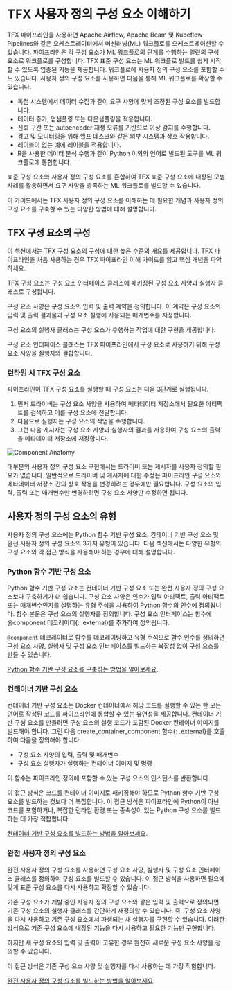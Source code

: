 # TFX 사용자 정의 구성 요소 이해하기

TFX 파이프라인을 사용하면 Apache Airflow, Apache Beam 및 Kubeflow Pipelines와 같은 오케스트레이터에서 머신러닝(ML) 워크플로를 오케스트레이션할 수 있습니다. 파이프라인은 각 구성 요소가 ML 워크플로의 단계를 수행하는 일련의 구성 요소로 워크플로를 구성합니다. TFX 표준 구성 요소는 ML 워크플로 빌드를 쉽게 시작할 수 있도록 입증된 기능을 제공합니다. 워크플로에 사용자 정의 구성 요소를 포함할 수도 있습니다. 사용자 정의 구성 요소를 사용하면 다음을 통해 ML 워크플로를 확장할 수 있습니다.

- 독점 시스템에서 데이터 수집과 같이 요구 사항에 맞게 조정된 구성 요소를 빌드합니다.
- 데이터 증가, 업샘플링 또는 다운샘플링을 적용합니다.
- 신뢰 구간 또는 autoencoder 재생 오류를 기반으로 이상 감지를 수행합니다.
- 경고 및 모니터링을 위해 헬프 데스크와 같은 외부 시스템과 상호 작용합니다.
- 레이블이 없는 예에 레이블을 적용합니다.
- R을 사용한 데이터 분석 수행과 같이 Python 이외의 언어로 빌드된 도구를 ML 워크플로에 통합합니다.

표준 구성 요소와 사용자 정의 구성 요소를 혼합하여 TFX 표준 구성 요소에 내장된 모범 사례를 활용하면서 요구 사항을 충족하는 ML 워크플로를 빌드할 수 있습니다.

이 가이드에서는 TFX 사용자 정의 구성 요소를 이해하는 데 필요한 개념과 사용자 정의 구성 요소를 구축할 수 있는 다양한 방법에 대해 설명합니다.

## TFX 구성 요소의 구성

이 섹션에서는 TFX 구성 요소의 구성에 대한 높은 수준의 개요를 제공합니다. TFX 파이프라인을 처음 사용하는 경우 TFX 파이프라인 이해 가이드를 읽고 핵심 개념을 파악하세요.

TFX 구성 요소는 구성 요소 인터페이스 클래스에 패키징된 구성 요소 사양과 실행자 클래스로 구성됩니다.

구성 요소 사양은 구성 요소의 입력 및 출력 계약을 정의합니다. 이 계약은 구성 요소의 입력 및 출력 결과물과 구성 요소 실행에 사용되는 매개변수를 지정합니다.

구성 요소의 실행자 클래스는 구성 요소가 수행하는 작업에 대한 구현을 제공합니다.

구성 요소 인터페이스 클래스는 TFX 파이프라인에서 구성 요소로 사용하기 위해 구성 요소 사양을 실행자와 결합합니다.

### 런타임 시 TFX 구성 요소

파이프라인이 TFX 구성 요소를 실행할 때 구성 요소는 다음 3단계로 실행됩니다.

1. 먼저 드라이버는 구성 요소 사양을 사용하여 메타데이터 저장소에서 필요한 아티팩트를 검색하고 이를 구성 요소에 전달합니다.
2. 다음으로 실행자는 구성 요소의 작업을 수행합니다.
3. 그런 다음 게시자는 구성 요소 사양과 실행자의 결과를 사용하여 구성 요소의 출력을 메타데이터 저장소에 저장합니다.

![Component Anatomy](https://github.com/tensorflow/docs-l10n/blob/master/site/ko/tfx/guide/images/component.png?raw=true)

대부분의 사용자 정의 구성 요소 구현에서는 드라이버 또는 게시자를 사용자 정의할 필요가 없습니다. 일반적으로 드라이버 및 게시자에 대한 수정은 파이프라인 구성 요소와 메타데이터 저장소 간의 상호 작용을 변경하려는 경우에만 필요합니다. 구성 요소의 입력, 출력 또는 매개변수만 변경하려면 구성 요소 사양만 수정하면 됩니다.

## 사용자 정의 구성 요소의 유형

사용자 정의 구성 요소에는 Python 함수 기반 구성 요소, 컨테이너 기반 구성 요소 및 완전 사용자 정의 구성 요소의 3가지 유형이 있습니다. 다음 섹션에서는 다양한 유형의 구성 요소와 각 접근 방식을 사용해야 하는 경우에 대해 설명합니다.

### Python 함수 기반 구성 요소

Python 함수 기반 구성 요소는 컨테이너 기반 구성 요소 또는 완전 사용자 정의 구성 요소보다 구축하기가 더 쉽습니다. 구성 요소 사양은 인수가 입력 아티팩트, 출력 아티팩트 또는 매개변수인지를 설명하는 유형 주석을 사용하여 Python 함수의 인수에 정의됩니다. 함수 본문은 구성 요소의 실행자를 정의합니다. 구성 요소 인터페이스는 함수에 @component 데코레이터{: .external}를 추가하여 정의됩니다.

`@component` 데코레이터로 함수를 데코레이팅하고 유형 주석으로 함수 인수를 정의하면 구성 요소 사양, 실행자 및 구성 요소 인터페이스를 빌드하는 복잡성 없이 구성 요소를 만들 수 있습니다.

[Python 함수 기반 구성 요소를 구축하는 방법을 알아보세요](custom_function_component).

### 컨테이너 기반 구성 요소

컨테이너 기반 구성 요소는 Docker 컨테이너에서 해당 코드를 실행할 수 있는 한 모든 언어로 작성된 코드를 파이프라인에 통합할 수 있는 유연성을 제공합니다. 컨테이너 기반 구성 요소를 만들려면 구성 요소의 실행 코드가 포함된 Docker 컨테이너 이미지를 빌드해야 합니다. 그런 다음 create_container_component 함수{: .external}를 호출하여 다음을 정의해야 합니다.

- 구성 요소 사양의 입력, 출력 및 매개변수
- 구성 요소 실행자가 실행하는 컨테이너 이미지 및 명령

이 함수는 파이프라인 정의에 포함할 수 있는 구성 요소의 인스턴스를 반환합니다.

이 접근 방식은 코드를 컨테이너 이미지로 패키징해야 하므로 Python 함수 기반 구성 요소를 빌드하는 것보다 더 복잡합니다. 이 접근 방식은 파이프라인에 Python이 아닌 코드를 포함하거나, 복잡한 런타임 환경 또는 종속성이 있는 Python 구성 요소를 빌드하는 데 가장 적합합니다.

[컨테이너 기반 구성 요소를 빌드하는 방법을 알아보세요](container_component).

### 완전 사용자 정의 구성 요소

완전 사용자 정의 구성 요소를 사용하면 구성 요소 사양, 실행자 및 구성 요소 인터페이스 클래스를 정의하여 구성 요소를 빌드할 수 있습니다. 이 접근 방식을 사용하면 필요에 맞게 표준 구성 요소를 다시 사용하고 확장할 수 있습니다.

기존 구성 요소가 개발 중인 사용자 정의 구성 요소와 같은 입력 및 출력으로 정의되면 기존 구성 요소의 실행자 클래스를 간단하게 재정의할 수 있습니다. 즉, 구성 요소 사양을 다시 사용하고 기존 구성 요소에서 파생되는 새 실행자를 구현할 수 있습니다. 이러한 방식으로 기존 구성 요소에 내장된 기능을 다시 사용하고 필요한 기능만 구현합니다.

하지만 새 구성 요소의 입력 및 출력이 고유한 경우 완전히 새로운 구성 요소 사양을 정의할 수 있습니다.

이 접근 방식은 기존 구성 요소 사양 및 실행자를 다시 사용하는 데 가장 적합합니다.

[완전 사용자 정의 구성 요소를 빌드하는 방법을 알아보세요](custom_component).
